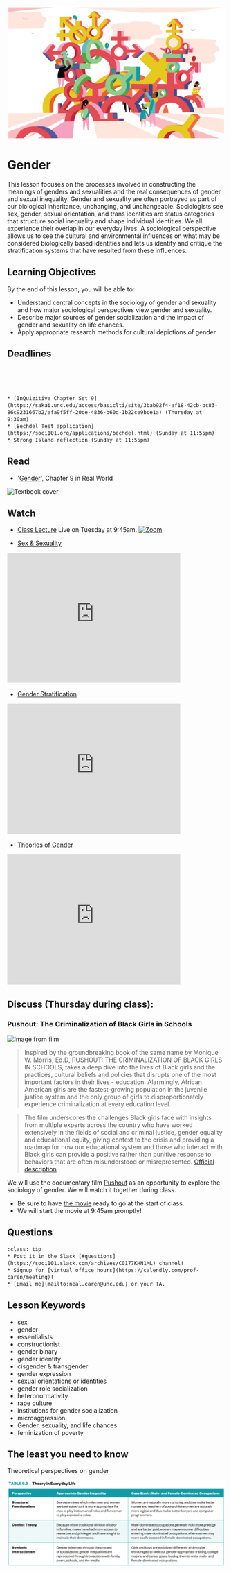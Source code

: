 ![Picture from book](../images/REALWORLD7_FIG09_CO.jpg)

# Gender

This lesson focuses on the processes involved in constructing the meanings of genders and sexualities and the real consequences of gender and sexual inequality.  Gender and sexuality are often portrayed as part of our biological inheritance, unchanging, and unchangeable. Sociologists see sex, gender, sexual orientation, and trans identities are status categories that structure social inequality and shape individual identities. We all experience their overlap in our everyday lives. A sociological perspective allows us to see the cultural and environmental influences on what may be considered biologically based identities and lets us identify and critique the stratification systems that have resulted from these influences.

## Learning Objectives

By the end of this lesson, you will be able to:     
* Understand central concepts in the sociology of gender and sexuality and how major sociological perspectives view gender and sexuality.   
* Describe major sources of gender socialization and the impact of gender and sexuality on  life chances.    
* Apply appropriate research methods for cultural depictions of gender.        


## Deadlines

```{admonition} Be sure to hand these in before the deadline




* [InQuizitive Chapter Set 9](https://sakai.unc.edu/access/basiclti/site/3bab92f4-af18-42cb-bc83-86c9231667b2/efa9f5ff-20ce-4836-b60d-1b22ce9bce1a) (Thursday at 9:30am)
* [Bechdel Test application](https://soci101.org/applications/bechdel.html) (Sunday at 11:55pm)
* Strong Island reflection (Sunday at 11:55pm)

```

## Read
* '[Gender](https://ncia.wwnorton.com/87056)', Chapter 9 in Real World

![Textbook cover](https://cdn.wwnorton.com/dam_booktitles/733/img/cover/9780393419337_300.jpeg)



## Watch
* [Class Lecture](https://unc.zoom.us/j/96531859232) Live on Tuesday at 9:45am.
[![Zoom](https://cuit.columbia.edu/sites/default/files/styles/cu_crop/public/content/zoom-logo-transparent-6.png?itok=PJk3QEss)](https://unc.zoom.us/j/96531859232)



* [Sex & Sexuality](https://www.youtube.com/watch?v=Kqt-_ILgv5c)

<iframe
    width="400"
    height="300"
    src="https://www.youtube.com/embed/Kqt-_ILgv5c"
    frameborder="0"
    allowfullscreen
></iframe>


* [Gender Stratification](https://www.youtube.com/watch?v=Yb1_4FPtzrI)

<iframe
    width="400"
    height="300"
    src="https://www.youtube.com/embed/Yb1_4FPtzrI"
    frameborder="0"
    allowfullscreen
></iframe>


* [Theories of Gender](https://www.youtube.com/watch?v=CquRz_cceH8)

<iframe
    width="400"
    height="300"
    src="https://www.youtube.com/embed/CquRz_cceH8"
    frameborder="0"
    allowfullscreen
></iframe>







## Discuss (Thursday during class):
### Pushout: The Criminalization of Black Girls in Schools

![Image from film](https://pushoutfilm.com/wp-content/uploads/2019/09/pushout-poster.jpg)

> Inspired by the groundbreaking book of the same name by Monique W. Morris, Ed.D, PUSHOUT: THE CRIMINALIZATION OF BLACK GIRLS IN SCHOOLS, takes a deep dive into the lives of Black girls and the practices, cultural beliefs and policies that disrupts one of the most important factors in their lives - education. Alarmingly, African American girls are the fastest-growing population in the juvenile justice system and the only group of girls to disproportionately experience criminalization at every education level.

>  The film underscores the challenges Black girls face with insights from multiple experts across the country who have worked extensively in the fields of social and criminal justice, gender equality and educational equity, giving context to the crisis and providing a roadmap for how our educational system and those who interact with Black girls can provide a positive rather than punitive response to behaviors that are often misunderstood or misrepresented. [Official description](https://unc.kanopy.com/video/pushout-criminalization-black-girls-school-1)


We will use the documentary film [Pushout](https://unc.kanopy.com/video/pushout-criminalization-black-girls-school-1) as an opportunity to explore the sociology of gender.  We will watch it together during class.
* Be sure to have [the movie](https://unc.kanopy.com/video/pushout-criminalization-black-girls-school-1) ready to go at the start of class.
* We will start the movie at 9:45am promptly!





## Questions

```{admonition} If you have any questions at all about what you are supposed to do on this lesson, please remember I am here to help. Reach out any time so I can support your success.
:class: tip
* Post it in the Slack [#questions](https://soci101.slack.com/archives/C0177KHN1ML) channel!
* Signup for [virtual office hours](https://calendly.com/prof-caren/meeting)!
* [Email me](mailto:neal.caren@unc.edu) or your TA.
```


## Lesson Keywords

* sex
* gender
* essentialists
* constructionist
* gender binary
* gender identity
* cisgender & transgender
* gender expression
* sexual orientations or identities
* gender role socialization
* heteronormativity
* rape culture
*  institutions for gender socialization
*  microaggression
*  Gender, sexuality, and
life chances
* feminization of poverty



## The least you need to know
Theoretical perspectives on gender

![Table 1 from Chapter 9 in the textbook](../images/REALWORLD7_TABLE09.02.jpg "Table 2 from Chapter 9 in the textbook")
